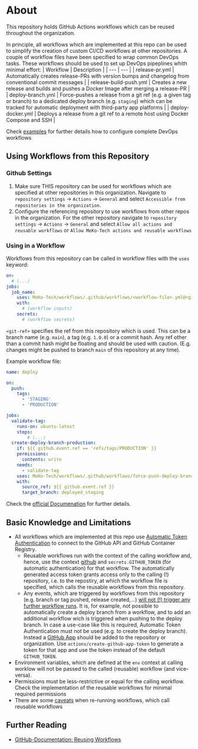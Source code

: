 # About

This repository holds GitHub Actions workflows which can be reused throughout the organization. 

In principle, all workflows which are implemented at this repo can be used to simplify the creation of custom CI/CD workflows at other repositories. A couple of workflow files have been specified to wrap common DevOps tasks. These workflows should be used to set up DevOps pipeplines whith minimal effort:
| Workflow | Description |
| --- | --- |
| release-pr.yml | Automatically creates release-PRs with version bumps and changelog from conventional commit messages |
| release-build-push.yml | Creates a new release and builds and pushes a Docker Image after merging a release-PR  |
| deploy-branch.yml | Force-pushes a release from a git ref (e.g. a given tag or branch) to a dedicated deploy branch (e.g. `staging`) which can be tracked for automatic deployment with third-party app platforms |
| deploy-docker.yml | Deploys a release from a git ref to a remote host using Docker Compose and SSH |

Check [examples](https://github.com/MeKo-Tech/workflows/tree/main/examples) for further details how to configure complete DevOps workflows

## Using Workflows from this Repository

### Github Settings
1. Make sure THIS repository can be used for workflows which are specified at other repositories in this organization. Navigate to `repository settings` -> `Actions` -> `General` and select `Accessible from repositories in the organization`.
2. Configure the referencing repository to use workflows from other repos in the organization. For the other repository navigate to `repository settings` -> `Actions` -> `General` and select `Allow all actions and reusable workflows` or `Allow MeKo-Tech actions and reusable workflows`

### Using in a Workflow

Workflows from this repository can be called in workflow files with the `uses` keyword:
```yaml	
on:
  # (...)
jobs:
  job_name:
    uses: MeKo-Tech/workflows/.github/workflows/<workflow-file>.yml@<git-ref>
    with:
      # (workflow inputs)
    secrets:
      # (workflow secrets)
```
`<git-ref>` specifies the ref from this repository which is used. This can be a branch name (e.g. `main`), a tag (e.g. `1.0.0`) or a commit hash. 
Any ref other than a commit hash might be floating and should be used with caution. (E.g. changes might be pushed to branch `main` of this repository at any time).

Example workflow file:
```yaml	
name: deploy

on:
  push:
    tags:
      - 'STAGING'
      - 'PRODUCTION'

jobs:
  validate-tag:
    runs-on: ubuntu-latest
    steps:
        # (...)
  create-deploy-branch-production:
    if: ${{ github.event.ref == 'refs/tags/PRODUCTION' }}
    permissions:
      contents: write
    needs:
      - validate-tag
    uses: MeKo-Tech/workflows/.github/workflows/force-push-deploy-branch.yml@main
    with:
      source_ref: ${{ github.event.ref }}
      target_branch: deployed_staging 
```

Check the [official Documenation](https://docs.github.com/de/actions/using-workflows/reusing-workflows#calling-a-reusable-workflow) for further details.

## Basic Knowledge and Limitations

* All workflows which are implemented at this repo use [Automatic Token Authentication](https://docs.github.com/en/actions/security-guides/automatic-token-authentication) to connect to the GitHub API and GitHub Container Registry. 
  * Reusable workflows run with the context of the calling workflow and, hence, use the context [github](https://docs.github.com/de/actions/learn-github-actions/contexts#github-context) and `secrets.GITHUB_TOKEN` (for automatic authentication) for that workflow. The automatically generated access token grants access only to the calling (!) repository, i.e. to the repostiry, at which the workflow file is specified, which calls the reusable workflows from this repository.
  * Any events, which are triggered by workflows from this repository (e.g. branch or tag pushed, release created,...) [will not (!) trigger any further workflow runs](https://docs.github.com/en/actions/security-guides/automatic-token-authentication). It is, for example, not possible to automatically create a deploy branch from a workflow, and to add an additional workflow wich is triggered when pushing to the deploy branch.
  In case a use-case like this is required, Automatic Token Authentication must not be used (e.g. to create the deploy branch). Instead a [GitHub App](https://docs.github.com/en/apps/creating-github-apps/authenticating-with-a-github-app/making-authenticated-api-requests-with-a-github-app-in-a-github-actions-workflow) should be added to the repository or organization. Use `actions/create-github-app-token` to generate a token for that app and use the token instead of the default `GITHUB_TOKEN`.
* Environment variables, which are defined at the `env` context at calling worklow will not be passed to the called (reusable) workflow (and vice-versa).
* Permissions must be less-restrictive or equal for the calling workflow. Check the implementation of the reusable workflows for minimal required permissions
* There are some [caveats](https://docs.github.com/de/actions/using-workflows/reusing-workflows#re-running-workflows-and-jobs-with-reusable-workflows) when re-running workflows, which call reusable workflows

## Further Reading

* [GitHub-Documentation: Reusing Workflows](https://docs.github.com/de/actions/using-workflows/reusing-workflows)